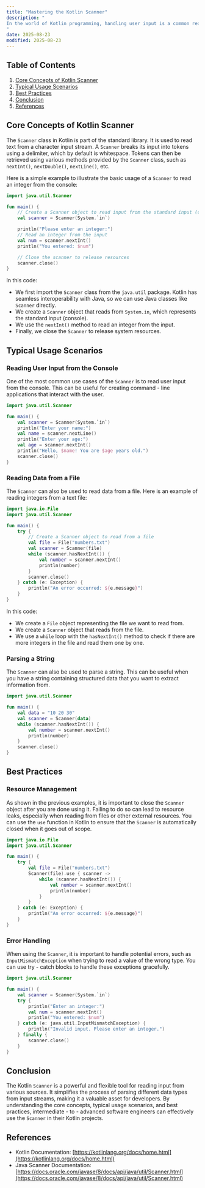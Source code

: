```yaml
---
title: "Mastering the Kotlin Scanner"
description: "
In the world of Kotlin programming, handling user input is a common requirement for many applications. The `Scanner` class in Kotlin provides a convenient way to read input from various sources, such as the console, files, or strings. It simplifies the process of parsing different data types from input streams, making it an essential tool for developers. This blog post will explore the core concepts of the Kotlin `Scanner`, typical usage scenarios, and best practices to help intermediate - to - advanced software engineers effectively incorporate it into their projects.
"
date: 2025-08-23
modified: 2025-08-23
---
```


## Table of Contents
1. [Core Concepts of Kotlin Scanner](#core-concepts-of-kotlin-scanner)
2. [Typical Usage Scenarios](#typical-usage-scenarios)
3. [Best Practices](#best-practices)
4. [Conclusion](#conclusion)
5. [References](#references)

## Core Concepts of Kotlin Scanner
The `Scanner` class in Kotlin is part of the standard library. It is used to read text from a character input stream. A `Scanner` breaks its input into tokens using a delimiter, which by default is whitespace. Tokens can then be retrieved using various methods provided by the `Scanner` class, such as `nextInt()`, `nextDouble()`, `nextLine()`, etc.

Here is a simple example to illustrate the basic usage of a `Scanner` to read an integer from the console:

```kotlin
import java.util.Scanner

fun main() {
    // Create a Scanner object to read input from the standard input (console)
    val scanner = Scanner(System.`in`)

    println("Please enter an integer:")
    // Read an integer from the input
    val num = scanner.nextInt()
    println("You entered: $num")

    // Close the scanner to release resources
    scanner.close()
}
```

In this code:
- We first import the `Scanner` class from the `java.util` package. Kotlin has seamless interoperability with Java, so we can use Java classes like `Scanner` directly.
- We create a `Scanner` object that reads from `System.in`, which represents the standard input (console).
- We use the `nextInt()` method to read an integer from the input.
- Finally, we close the `Scanner` to release system resources.

## Typical Usage Scenarios

### Reading User Input from the Console
One of the most common use cases of the `Scanner` is to read user input from the console. This can be useful for creating command - line applications that interact with the user.

```kotlin
import java.util.Scanner

fun main() {
    val scanner = Scanner(System.`in`)
    println("Enter your name:")
    val name = scanner.nextLine()
    println("Enter your age:")
    val age = scanner.nextInt()
    println("Hello, $name! You are $age years old.")
    scanner.close()
}
```

### Reading Data from a File
The `Scanner` can also be used to read data from a file. Here is an example of reading integers from a text file:

```kotlin
import java.io.File
import java.util.Scanner

fun main() {
    try {
        // Create a Scanner object to read from a file
        val file = File("numbers.txt")
        val scanner = Scanner(file)
        while (scanner.hasNextInt()) {
            val number = scanner.nextInt()
            println(number)
        }
        scanner.close()
    } catch (e: Exception) {
        println("An error occurred: ${e.message}")
    }
}
```

In this code:
- We create a `File` object representing the file we want to read from.
- We create a `Scanner` object that reads from the file.
- We use a `while` loop with the `hasNextInt()` method to check if there are more integers in the file and read them one by one.

### Parsing a String
The `Scanner` can also be used to parse a string. This can be useful when you have a string containing structured data that you want to extract information from.

```kotlin
import java.util.Scanner

fun main() {
    val data = "10 20 30"
    val scanner = Scanner(data)
    while (scanner.hasNextInt()) {
        val number = scanner.nextInt()
        println(number)
    }
    scanner.close()
}
```

## Best Practices

### Resource Management
As shown in the previous examples, it is important to close the `Scanner` object after you are done using it. Failing to do so can lead to resource leaks, especially when reading from files or other external resources. You can use the `use` function in Kotlin to ensure that the `Scanner` is automatically closed when it goes out of scope.

```kotlin
import java.io.File
import java.util.Scanner

fun main() {
    try {
        val file = File("numbers.txt")
        Scanner(file).use { scanner ->
            while (scanner.hasNextInt()) {
                val number = scanner.nextInt()
                println(number)
            }
        }
    } catch (e: Exception) {
        println("An error occurred: ${e.message}")
    }
}
```

### Error Handling
When using the `Scanner`, it is important to handle potential errors, such as `InputMismatchException` when trying to read a value of the wrong type. You can use try - catch blocks to handle these exceptions gracefully.

```kotlin
import java.util.Scanner

fun main() {
    val scanner = Scanner(System.`in`)
    try {
        println("Enter an integer:")
        val num = scanner.nextInt()
        println("You entered: $num")
    } catch (e: java.util.InputMismatchException) {
        println("Invalid input. Please enter an integer.")
    } finally {
        scanner.close()
    }
}
```

## Conclusion
The Kotlin `Scanner` is a powerful and flexible tool for reading input from various sources. It simplifies the process of parsing different data types from input streams, making it a valuable asset for developers. By understanding the core concepts, typical usage scenarios, and best practices, intermediate - to - advanced software engineers can effectively use the `Scanner` in their Kotlin projects.

## References
- Kotlin Documentation: [https://kotlinlang.org/docs/home.html](https://kotlinlang.org/docs/home.html)
- Java Scanner Documentation: [https://docs.oracle.com/javase/8/docs/api/java/util/Scanner.html](https://docs.oracle.com/javase/8/docs/api/java/util/Scanner.html)